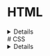 # HTML
<details>
  
### 1. Überschriften
```
<h1>Überschrift 1</h1>
<h2>Überschrift 2</h2>
<h3>Überschrift 3</h3>
```
Markdown:
# Überschrift 1
## Überschrift 2
### Überschrift 3

### 2. Absätze
```
<p>Dies ist ein Absatz.</p>
```
Markdown:
Dies ist ein Absatz.

### 3. Links
```
<a href="https://example.com">Dies ist ein Link</a>
```
Markdown:
[Dies ist ein Link](https://example.com)

### 4. Bilder
```
<img src="bild-url.jpg" alt="Beschreibung des Bildes">
```
Markdown:
![Beschreibung des Bildes](bild-url.jpg)

### 5. Fettdruck und Kursiv
```
<strong>Fetter Text</strong>
<em>Kursiver Text</em>
```
Markdown:
**Fetter Text**
*Kursiver Text*

### 6. Listen

**Geordnete Liste (nummeriert)**:
```
<ol>
  <li>Punkt 1</li>
  <li>Punkt 2</li>
</ol>
```
Markdown:
1. Punkt 1
2. Punkt 2

**Ungeordnete Liste**:
```
<ul>
  <li>Punkt 1</li>
  <li>Punkt 2</li>
</ul>
```
Markdown:
- Punkt 1
- Punkt 2

### 7. Tabellen
```
<table>
  <tr>
    <th>Spalte 1</th>
    <th>Spalte 2</th>
  </tr>
  <tr>
    <td>Wert 1</td>
    <td>Wert 2</td>
  </tr>
</table>
```
Markdown:
| Spalte 1 | Spalte 2 |
|----------|----------|
| Wert 1   | Wert 2   |

### 8. Code-Blöcke
```
<pre>
<code>
  Dies ist ein Code-Block.
</code>
</pre>
```
<pre>
<code>
  Dies ist ein Code-Block.
</code>
</pre>
</details>
# CSS

<details>
  
## CSS-Grundlagen

CSS (Cascading Style Sheets) ist eine Stylesheet-Sprache, die verwendet wird, um das Layout und das Aussehen von HTML-Dokumenten zu gestalten. Hier sind einige der grundlegenden Befehle:

### 1. **Selektoren**

- **Elementselektor**: Stile für bestimmte HTML-Elemente.
  ```css
  p {
    color: blue;
  }
  ```
- **Klassenselektor**: Stile für Elemente mit einer bestimmten Klasse.
  ```css
  .my-class {
    background-color: yellow;
  }
  ```
- **ID-Selektor**: Stile für ein Element mit einer bestimmten ID.
  ```css
  #my-id {
    font-size: 20px;
  }
  ```

### 2. **Text-Formatierung**

- **Farbe festlegen**:
  ```css
  color: red;
  ```

- **Schriftgröße ändern**:
  ```css
  font-size: 16px;
  ```

- **Schriftart setzen**:
  ```css
  font-family: 'Arial', sans-serif;
  ```

### 3. **Box-Modell**

- **Padding** (Innenabstand):
  ```css
  padding: 10px;
  ```

- **Margin** (Außenabstand):
  ```css
  margin: 20px;
  ```

- **Rahmen (Border)**:
  ```css
  border: 2px solid black;
  ```

### 4. **Hintergrund**

- **Hintergrundfarbe**:
  ```css
  background-color: lightgrey;
  ```

- **Hintergrundbild**:
  ```css
  background-image: url('image.jpg');
  ```

### 5. **Layout**

- **Breite und Höhe**:
  ```css
  width: 100px;
  height: 200px;
  ```

- **Flexbox**:
  ```css
  display: flex;
  justify-content: center;
  align-items: center;
  ```

### 6. **Pseudo-Klassen**

- **Hover-Effekt**:
  ```css
  a:hover {
    color: green;
  }
  ```

- **Erstes Kind**:
  ```css
  li:first-child {
    font-weight: bold;
  }
  ```

</details>
